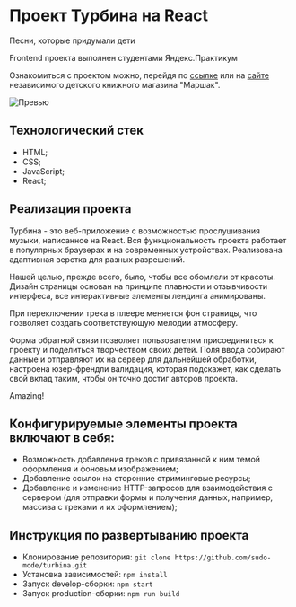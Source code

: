 # Проект Турбина на React

Песни, которые придумали дети

Frontend проекта выполнен студентами Яндекс.Практикум

Ознакомиться с проектом можно, перейдя по [ссылке](https://turbina.netlify.app/ "Проект Турбина") или на [сайте](https://marshakbooks.ru/turbina/ "Проект Турбина") независимого детского книжного магазина "Маршак".

![Превью](https://sun9-66.userapi.com/impg/OpBAWUpZL7_5dzV5iK6rRWfk4ox-S_1Vbb_TTA/naboVez551A.jpg?size=1278x780&quality=96&proxy=1&sign=fec0896b759714503e352d70b9d7854e&type=album "Турбина. Песни, которые придумали дети.")

## Технологический стек

* HTML;
* CSS;
* JavaScript;
* React;


## Реализация проекта

Турбина - это веб-приложение с возможностью прослушивания музыки, написанное на React. Вся функциональность проекта работает в популярных браузерах и на современных устройствах. Реализована адаптивная верстка для разных разрешений.


Нашей целью, прежде всего, было, чтобы все обомлели от красоты. Дизайн страницы основан на принципе плавности и отзывчивости интерфеса, все интерактивные элементы лендинга анимированы. 


При переключении трека в плеере меняется фон страницы, что позволяет создать соответствующую мелодии атмосферу.


Форма обратной связи позволяет пользователям присоединиться к проекту и поделиться творчеством своих детей. Поля ввода собирают данные и отправляют их на сервер для дальнейшей обработки, настроена юзер-френдли валидация, которая подскажет, как сделать свой вклад таким, чтобы он точно достиг авторов проекта.


Amazing!


## Конфигурируемые элементы проекта включают в себя:

* Возможность добавления треков с привязанной к ним темой оформления и фоновым изображением;
* Добавление ссылок на сторонние стриминговые ресурсы;
* Добавление и изменение HTTP-запросов для взаимодействия с сервером (для отправки формы и получения данных, например, массива с треками и их оформлением);

## Инструкция по развертыванию проекта

* Клонирование репозитория: `git clone https://github.com/sudo-mode/turbina.git`
* Установка зависимостей: `npm install`
* Запуск develop-сборки: `npm start`
* Запуск production-сборки: `npm run build`
